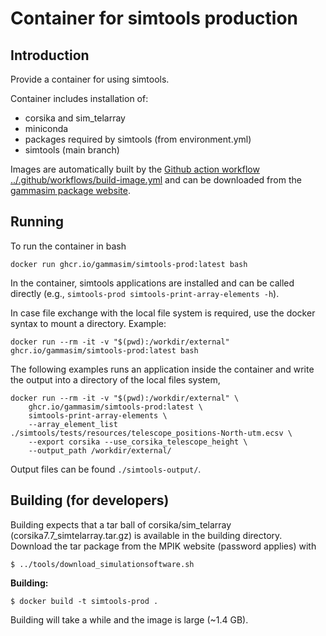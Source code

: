 # Container for simtools production

## Introduction

Provide a container for using simtools.

Container includes installation of:

- corsika and sim\_telarray
- miniconda
- packages required by simtools (from environment.yml)
- simtools (main branch)

Images are automatically built by the [Github action workflow ../.github/workflows/build-image.yml](../.github/workflows/build-image.yml) and can be downloaded from the [gammasim package website](https://github.com/gammasim/containers/pkgs/container/simtools-prod).

## Running

To run the container in bash 
```
docker run ghcr.io/gammasim/simtools-prod:latest bash
```
In the container, simtools applications are installed and can be called directly (e.g., `simtools-prod simtools-print-array-elements -h`).

In case file exchange with the local file system is required, use the docker syntax to mount a directory. Example:
```
docker run --rm -it -v "$(pwd):/workdir/external" ghcr.io/gammasim/simtools-prod:latest bash
```

The following examples runs an application inside the container and write the output into a directory of the local files system, 
```
docker run --rm -it -v "$(pwd):/workdir/external" \
    ghcr.io/gammasim/simtools-prod:latest \
    simtools-print-array-elements \
    --array_element_list ./simtools/tests/resources/telescope_positions-North-utm.ecsv \
    --export corsika --use_corsika_telescope_height \
    --output_path /workdir/external/
```

Output files can be found `./simtools-output/`.

## Building (for developers)

Building expects that a tar ball of corsika/sim\_telarray (corsika7.7\_simtelarray.tar.gz) is available in the building directory.
Download the tar package from the MPIK website (password applies) with

```
$ ../tools/download_simulationsoftware.sh
```

**Building:**

```
$ docker build -t simtools-prod .
```

Building will take a while and the image is large (~1.4 GB).
